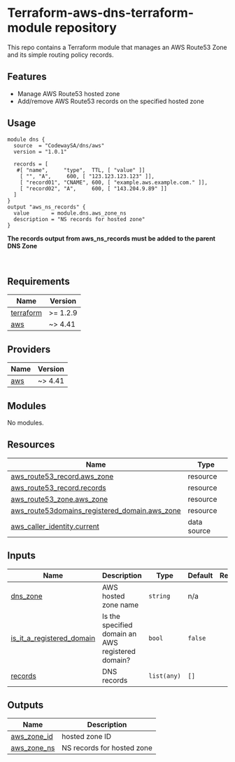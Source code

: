 # Terraform-aws-dns-terraform-module repository

This repo contains a Terraform module that manages an AWS Route53 Zone and its simple routing policy records.

## Features

* Manage AWS Route53 hosted zone
* Add/remove AWS Route53 records on the specified hosted zone

## Usage

```hcl
module dns {
  source  = "CodewaySA/dns/aws"
  version = "1.0.1"

  records = [
   #[ "name",     "type",  TTL, [ "value" ]]
    [ "", "A",     600, [ "123.123.123.123" ]],
    [ "record01", "CNAME", 600, [ "example.aws.example.com." ]],
    [ "record02", "A",     600, [ "143.204.9.89" ]]
  ]
}
output "aws_ns_records" {
  value       = module.dns.aws_zone_ns
  description = "NS records for hosted zone"
}
```

**The records output from aws_ns_records must be added to the parent DNS Zone**

<br/>

<!-- BEGIN_TF_DOCS -->
## Requirements

| Name | Version |
|------|---------|
| <a name="requirement_terraform"></a> [terraform](#requirement\_terraform) | >= 1.2.9 |
| <a name="requirement_aws"></a> [aws](#requirement\_aws) | ~> 4.41 |

## Providers

| Name | Version |
|------|---------|
| <a name="provider_aws"></a> [aws](#provider\_aws) | ~> 4.41 |

## Modules

No modules.

## Resources

| Name | Type |
|------|------|
| [aws_route53_record.aws_zone](https://registry.terraform.io/providers/hashicorp/aws/latest/docs/resources/route53_record) | resource |
| [aws_route53_record.records](https://registry.terraform.io/providers/hashicorp/aws/latest/docs/resources/route53_record) | resource |
| [aws_route53_zone.aws_zone](https://registry.terraform.io/providers/hashicorp/aws/latest/docs/resources/route53_zone) | resource |
| [aws_route53domains_registered_domain.aws_zone](https://registry.terraform.io/providers/hashicorp/aws/latest/docs/resources/route53domains_registered_domain) | resource |
| [aws_caller_identity.current](https://registry.terraform.io/providers/hashicorp/aws/latest/docs/data-sources/caller_identity) | data source |

## Inputs

| Name | Description | Type | Default | Required |
|------|-------------|------|---------|:--------:|
| <a name="input_dns_zone"></a> [dns\_zone](#input\_dns\_zone) | AWS hosted zone name | `string` | n/a | yes |
| <a name="input_is_it_a_registered_domain"></a> [is\_it\_a\_registered\_domain](#input\_is\_it\_a\_registered\_domain) | Is the specified domain an AWS registered domain? | `bool` | `false` | no |
| <a name="input_records"></a> [records](#input\_records) | DNS records | `list(any)` | `[]` | no |

## Outputs

| Name | Description |
|------|-------------|
| <a name="output_aws_zone_id"></a> [aws\_zone\_id](#output\_aws\_zone\_id) | hosted zone ID |
| <a name="output_aws_zone_ns"></a> [aws\_zone\_ns](#output\_aws\_zone\_ns) | NS records for hosted zone |
<!-- END_TF_DOCS -->
